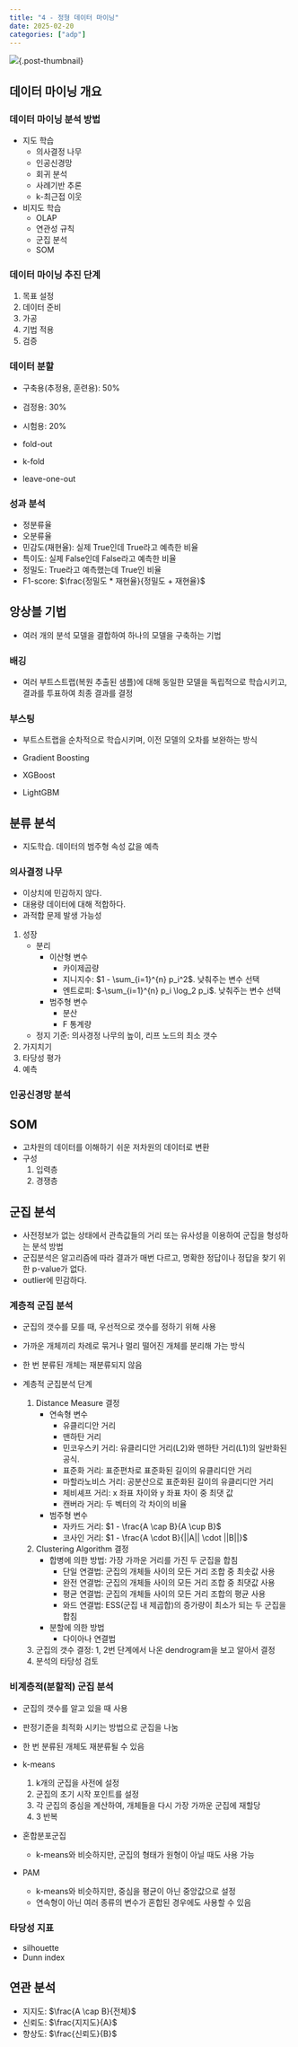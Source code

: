 ```yaml
---
title: "4 - 정형 데이터 마이닝"
date: 2025-02-20
categories: ["adp"]
---
```


![](/img/stat-thumb.jpg){.post-thumbnail}

## 데이터 마이닝 개요

### 데이터 마이닝 분석 방법

- 지도 학습
    - 의사결정 나무
    - 인공신경망
    - 회귀 분석
    - 사례기반 추론
    - k-최근접 이웃
- 비지도 학습
    - OLAP
    - 연관성 규칙
    - 군집 분석
    - SOM

### 데이터 마이닝 추진 단계

1. 목표 설정
1. 데이터 준비
1. 가공
1. 기법 적용
1. 검증

### 데이터 분할

- 구축용(추정용, 훈련용): 50%
- 검정용: 30%
- 시험용: 20%

- fold-out
- k-fold
- leave-one-out

### 성과 분석

- 정분류율
- 오분류율
- 민감도(재현율): 실제 True인데 True라고 예측한 비율
- 특이도: 실제 False인데 False라고 예측한 비율
- 정밀도: True라고 예측했는데 True인 비율
- F1-score: $\frac{정밀도 * 재현율}{정밀도 + 재현율}$

## 앙상블 기법

- 여러 개의 분석 모델을 결합하여 하나의 모델을 구축하는 기법

### 배깅

- 여러 부트스트랩(복원 추출된 샘플)에 대해 동일한 모델을 독립적으로 학습시키고, 결과를 투표하여 최종 결과를 결정

### 부스팅

- 부트스트랩을 순차적으로 학습시키며, 이전 모델의 오차를 보완하는 방식

- Gradient Boosting
- XGBoost
- LightGBM

## 분류 분석

- 지도학습. 데이터의 범주형 속성 값을 예측

### 의사결정 나무


- 이상치에 민감하지 않다.
- 대용량 데이터에 대해 적합하다.
- 과적합 문제 발생 가능성

1. 성장
    - 분리
        - 이산형 변수
            - 카이제곱량
            - 지니지수: $1 - \sum_{i=1}^{n} p_i^2$. 낮춰주는 변수 선택
            - 엔트로피: $-\sum_{i=1}^{n} p_i \log_2 p_i$. 낮춰주는 변수 선택
        - 범주형 변수
            - 분산
            - F 통계량
    - 정지 기준: 의사경정 나무의 높이, 리프 노드의 최소 갯수
1. 가지치기
1. 타당성 평가
1. 예측

### 인공신경망 분석


## SOM

- 고차원의 데이터를 이해하기 쉬운 저차원의 데이터로 변환
- 구성
    1. 입력층
    1. 경쟁층

## 군집 분석

- 사전정보가 없는 상태에서 관측값들의 거리 또는 유사성을 이용하여 군집을 형성하는 분석 방법
- 군집분석은 알고리즘에 따라 결과가 매번 다르고, 명확한 정답이나 정답을 찾기 위한 p-value가 없다.
- outlier에 민감하다.

### 계층적 군집 분석

- 군집의 갯수를 모를 때, 우선적으로 갯수를 정하기 위해 사용
- 가까운 개체끼리 차례로 묶거나 멀리 떨어진 개체를 분리해 가는 방식
- 한 번 분류된 개체는 재분류되지 않음

- 계층적 군집분석 단계
    1. Distance Measure 결정
        - 연속형 변수
            - 유클리디안 거리
            - 맨하탄 거리
            - 민코우스키 거리: 유클리디안 거리(L2)와 맨하탄 거리(L1)의 일반화된 공식. 
            - 표준화 거리: 표준편차로 표준화된 길이의 유클리디안 거리
            - 마할라노비스 거리: 공분산으로 표준화된 길이의 유클리디안 거리
            - 체비셰프 거리: x 좌표 차이와 y 좌표 차이 중 최댓 값
            - 캔버라 거리: 두 벡터의 각 차이의 비율
        - 범주형 변수
            - 자카드 거리: $1 - \frac{A \cap B}{A \cup B}$
            - 코사인 거리: $1 - \frac{A \cdot B}{||A|| \cdot ||B||}$
    1. Clustering Algorithm 결정
        - 합병에 의한 방법: 가장 가까운 거리를 가진 두 군집을 합침
            - 단일 연결법: 군집의 개체들 사이의 모든 거리 조합 중 최솟값 사용
            - 완전 연결법: 군집의 개체들 사이의 모든 거리 조합 중 최댓값 사용
            - 평균 연결법: 군집의 개체들 사이의 모든 거리 조합의 평균 사용
            - 와드 연결법: ESS(군집 내 제곱합)의 증가량이 최소가 되는 두 군집을 합침
        - 분할에 의한 방법
            - 다이아나 연결법
    1. 군집의 갯수 결정: 1, 2번 단계에서 나온 dendrogram을 보고 알아서 결정
    1. 분석의 타당성 검토

### 비계층적(분할적) 군집 분석

- 군집의 갯수를 알고 있을 때 사용
- 판정기준을 최적화 시키는 방법으로 군집을 나눔
- 한 번 분류된 개체도 재분류될 수 있음

- k-means
    1. k개의 군집을 사전에 설정
    1. 군집의 초기 시작 포인트를 설정
    1. 각 군집의 중심을 계산하여, 개체들을 다시 가장 가까운 군집에 재할당
    1. 3 반복
- 혼합분포군집
    - k-means와 비슷하지만, 군집의 형태가 원형이 아닐 때도 사용 가능
- PAM
    - k-means와 비슷하지만, 중심을 평균이 아닌 중앙값으로 설정
    - 연속형이 아닌 여러 종류의 변수가 혼합된 경우에도 사용할 수 있음

### 타당성 지표

- silhouette
- Dunn index

## 연관 분석

- 지지도: $\frac{A \cap B}{전체}$
- 신뢰도: $\frac{지지도}{A}$
- 향상도: $\frac{신뢰도}{B}$
